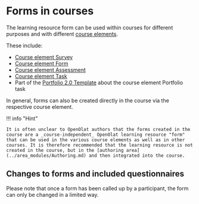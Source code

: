 # Forms in courses

The learning resource form can be used within courses for different purposes and with different [course elements](../learningresources/Course_Elements.md).

These include:

* [Course element Survey](../learningresources/Course_Element_Survey.md)
* [Course element Form](../learningresources/Course_Element_Form.md)
* [Course element Assessment](../learningresources/Course_Element_Assessment.md)
* [Course element Task](../learningresources/Course_Element_Task.md)
* Part of the [Portfolio 2.0 Template](Portfolio_template_Creation.md) about the course element Portfolio task

In general, forms can also be created directly in the course via the respective course element.

!!! info "Hint"

    It is often unclear to OpenOlat authors that the forms created in the course are a _course-independent_ OpenOlat learning resource "form" that can be used in the various course elements as well as in other courses. It is therefore recommended that the learning resource is not created in the course, but in the [authoring area](../area_modules/Authoring.md) and then integrated into the course.

## Changes to forms and included questionnaires

Please note that once a form has been called up by a participant, the form can only be changed in a limited way.